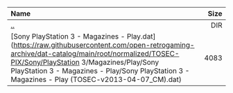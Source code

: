 |Name|Size|
|:---|---:|
|[..](../index.html)|DIR|
|[Sony PlayStation 3 - Magazines - Play.dat](https://raw.githubusercontent.com/open-retrogaming-archive/dat-catalog/main/root/normalized/TOSEC-PIX/Sony/PlayStation 3/Magazines/Play/Sony PlayStation 3 - Magazines - Play/Sony PlayStation 3 - Magazines - Play (TOSEC-v2013-04-07_CM).dat)|4083|
